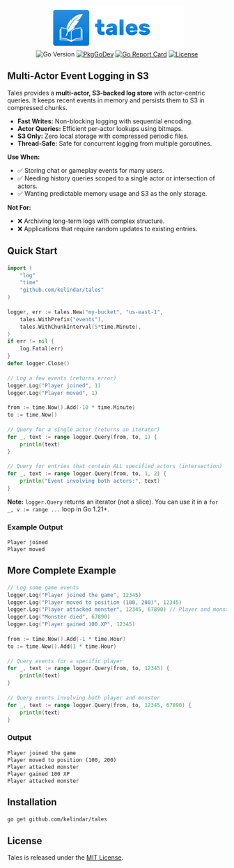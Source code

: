 <p align="center">
  <img width="300" height="100" src=".github/logo.png" border="0" alt="kelindar/tales">
  <br>
  <img src="https://img.shields.io/github/go-mod/go-version/kelindar/tales" alt="Go Version">
  <a href="https://pkg.go.dev/github.com/kelindar/tales"><img src="https://pkg.go.dev/badge/github.com/kelindar/tales" alt="PkgGoDev"></a>
  <a href="https://goreportcard.com/report/github.com/kelindar/tales"><img src="https://goreportcard.com/badge/github.com/kelindar/tales" alt="Go Report Card"></a>
  <a href="https://opensource.org/licenses/MIT"><img src="https://img.shields.io/badge/License-MIT-blue.svg" alt="License"></a>
</p>

## Multi-Actor Event Logging in S3

Tales provides a **multi-actor, S3-backed log store** with actor-centric queries. It keeps recent events in memory and persists them to S3 in compressed chunks.

- **Fast Writes:** Non-blocking logging with sequential encoding.
- **Actor Queries:** Efficient per-actor lookups using bitmaps.
- **S3 Only:** Zero local storage with compressed periodic files.
- **Thread-Safe:** Safe for concurrent logging from multiple goroutines.

**Use When:**
- ✅ Storing chat or gameplay events for many users.
- ✅ Needing history queries scoped to a single actor or intersection of actors.
- ✅ Wanting predictable memory usage and S3 as the only storage.

**Not For:**
- ❌ Archiving long-term logs with complex structure.
- ❌ Applications that require random updates to existing entries.


## Quick Start

```go
import (
    "log"
    "time"
    "github.com/kelindar/tales"
)

logger, err := tales.New("my-bucket", "us-east-1",
    tales.WithPrefix("events"),
    tales.WithChunkInterval(5*time.Minute),
)
if err != nil {
    log.Fatal(err)
}
defer logger.Close()

// Log a few events (returns error)
logger.Log("Player joined", 1)
logger.Log("Player moved", 1)

from := time.Now().Add(-10 * time.Minute)
to := time.Now()

// Query for a single actor (returns an iterator)
for _, text := range logger.Query(from, to, 1) {
    println(text)
}

// Query for entries that contain ALL specified actors (intersection)
for _, text := range logger.Query(from, to, 1, 2) {
    println("Event involving both actors:", text)
}
```

**Note:** `logger.Query` returns an iterator (not a slice). You can use it in a `for _, v := range ...` loop in Go 1.21+.

### Example Output
```
Player joined
Player moved
```

## More Complete Example
```go
// Log some game events
logger.Log("Player joined the game", 12345)
logger.Log("Player moved to position (100, 200)", 12345)
logger.Log("Player attacked monster", 12345, 67890) // Player and monster
logger.Log("Monster died", 67890)
logger.Log("Player gained 100 XP", 12345)

from := time.Now().Add(-1 * time.Hour)
to := time.Now().Add(1 * time.Hour)

// Query events for a specific player
for _, text := range logger.Query(from, to, 12345) {
    println(text)
}

// Query events involving both player and monster
for _, text := range logger.Query(from, to, 12345, 67890) {
    println(text)
}
```

### Output
```
Player joined the game
Player moved to position (100, 200)
Player attacked monster
Player gained 100 XP
Player attacked monster
```

## Installation
```bash
go get github.com/kelindar/tales
```

## License
Tales is released under the [MIT License](https://opensource.org/licenses/MIT).
